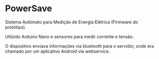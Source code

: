 # PowerSave

Sistema Autômato para Medição de Energia Elétrica (Firmware do protótipo).

Utilzido Arduino Nano e sensores para medir corrente e tensão.

O dispositivo enviava informações via bluetooth para o servidor, onde era chamado por um aplicativo Android via webservice.
